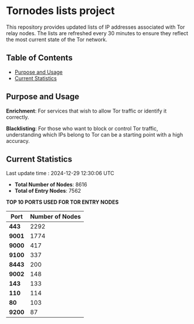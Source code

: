 # Tornodes lists project

This repository provides updated lists of IP addresses associated with Tor relay nodes. The lists are refreshed every 30 minutes to ensure they reflect the most current state of the Tor network.

## Table of Contents

- [Purpose and Usage](#purpose-and-usage)
- [Current Statistics](#current-statistics)


## Purpose and Usage

**Enrichment**: For services that wish to allow Tor traffic or identify it correctly.

**Blacklisting**: For those who want to block or control Tor traffic, understanding which IPs belong to Tor can be a starting point with a high accuracy.

## Current Statistics

Last update time : 2024-12-29 12:30:06 UTC

- **Total Number of Nodes**: 8616
- **Total of Entry Nodes**: 7562

**TOP 10 PORTS USED FOR TOR ENTRY NODES**

| **Port** | **Number of Nodes** |
|------|-----------------|
| **443**   | 2292  |
| **9001**   | 1774  |
| **9000**   | 417  |
| **9100**   | 337  |
| **8443**   | 200  |
| **9002**   | 148  |
| **143**   | 133  |
| **110**   | 114  |
| **80**   | 103  |
| **9200**   | 87  |

